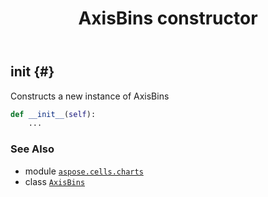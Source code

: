 ﻿---
title: AxisBins constructor
second_title: Aspose.Cells for Python via .NET API References
description: 
type: docs
weight: 10
url: /aspose.cells.charts/axisbins/__init__/
is_root: false
---

## __init__ {#}

Constructs a new instance of AxisBins



```python
def __init__(self):
    ...
```





### See Also
* module [`aspose.cells.charts`](../../)
* class [`AxisBins`](/cells/python-net/aspose.cells.charts/axisbins)
